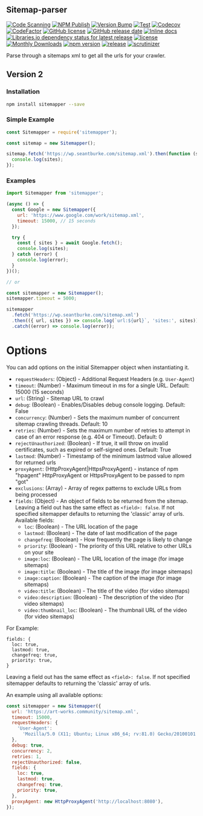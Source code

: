 ## Sitemap-parser

[![Code Scanning](https://github.com/seantomburke/sitemapper/actions/workflows/codeql-analysis.yml/badge.svg)](https://github.com/seantomburke/sitemapper/actions/workflows/codeql-analysis.yml)
[![NPM Publish](https://github.com/seantomburke/sitemapper/actions/workflows/npm-publish.yml/badge.svg)](https://github.com/seantomburke/sitemapper/actions/workflows/npm-publish.yml)
[![Version Bump](https://github.com/seantomburke/sitemapper/actions/workflows/version-bump.yml/badge.svg?branch=master&event=push)](https://github.com/seantomburke/sitemapper/actions/workflows/version-bump.yml)
[![Test](https://github.com/seantomburke/sitemapper/actions/workflows/test.yml/badge.svg?branch=master&event=push)](https://github.com/seantomburke/sitemapper/actions/workflows/test.yml)
[![Codecov](https://img.shields.io/codecov/c/github/seantomburke/sitemapper?token=XhiEgaHFWL)](https://codecov.io/gh/seantomburke/sitemapper)
[![CodeFactor](https://www.codefactor.io/repository/github/seantomburke/sitemapper/badge)](https://www.codefactor.io/repository/github/seantomburke/sitemapper)
[![GitHub license](https://img.shields.io/github/license/seantomburke/sitemapper)](https://github.com/seantomburke/sitemapper/blob/master/LICENSE)
[![GitHub release date](https://img.shields.io/github/release-date/seantomburke/sitemapper.svg)](https://github.com/seantomburke/sitemapper/releases)
[![Inline docs](https://inch-ci.org/github/seantomburke/sitemapper.svg?branch=master&style=shields)](https://inch-ci.org/github/seantomburke/sitemapper)
[![Libraries.io dependency status for latest release](https://img.shields.io/librariesio/release/npm/sitemapper)](https://libraries.io/npm/sitemapper)
[![license](https://img.shields.io/github/license/seantomburke/sitemapper.svg)](https://github.com/seantomburke/sitemapper/blob/main/LICENSE)
[![Monthly Downloads](https://img.shields.io/npm/dm/sitemapper.svg)](https://www.npmjs.com/package/sitemapper)
[![npm version](https://badge.fury.io/js/sitemapper.svg)](https://badge.fury.io/js/sitemapper)
[![release](https://img.shields.io/github/release/seantomburke/sitemapper.svg)](https://github.com/seantomburke/sitemapper/releases/latest)
[![scrutinizer](https://img.shields.io/scrutinizer/quality/g/seantomburke/sitemapper.svg?style=flat-square)](https://scrutinizer-ci.com/g/seantomburke/sitemapper/)

Parse through a sitemaps xml to get all the urls for your crawler.

## Version 2

### Installation

```bash
npm install sitemapper --save
```

### Simple Example

```javascript
const Sitemapper = require('sitemapper');

const sitemap = new Sitemapper();

sitemap.fetch('https://wp.seantburke.com/sitemap.xml').then(function (sites) {
  console.log(sites);
});
```

### Examples

```javascript
import Sitemapper from 'sitemapper';

(async () => {
  const Google = new Sitemapper({
    url: 'https://www.google.com/work/sitemap.xml',
    timeout: 15000, // 15 seconds
  });

  try {
    const { sites } = await Google.fetch();
    console.log(sites);
  } catch (error) {
    console.log(error);
  }
})();

// or

const sitemapper = new Sitemapper();
sitemapper.timeout = 5000;

sitemapper
  .fetch('https://wp.seantburke.com/sitemap.xml')
  .then(({ url, sites }) => console.log(`url:${url}`, 'sites:', sites))
  .catch((error) => console.log(error));
```

# Options

You can add options on the initial Sitemapper object when instantiating it.

- `requestHeaders`: (Object) - Additional Request Headers (e.g. `User-Agent`)
- `timeout`: (Number) - Maximum timeout in ms for a single URL. Default: 15000 (15 seconds)
- `url`: (String) - Sitemap URL to crawl
- `debug`: (Boolean) - Enables/Disables debug console logging. Default: False
- `concurrency`: (Number) - Sets the maximum number of concurrent sitemap crawling threads. Default: 10
- `retries`: (Number) - Sets the maximum number of retries to attempt in case of an error response (e.g. 404 or Timeout). Default: 0
- `rejectUnauthorized`: (Boolean) - If true, it will throw on invalid certificates, such as expired or self-signed ones. Default: True
- `lastmod`: (Number) - Timestamp of the minimum lastmod value allowed for returned urls
- `proxyAgent`: (HttpProxyAgent|HttpsProxyAgent) - instance of npm "hpagent" HttpProxyAgent or HttpsProxyAgent to be passed to npm "got"
- `exclusions`: (Array<RegExp>) - Array of regex patterns to exclude URLs from being processed
- `fields`: (Object) - An object of fields to be returned from the sitemap. Leaving a field out has the same effect as `<field>: false`. If not specified sitemapper defaults to returning the 'classic' array of urls. Available fields:
  - `loc`: (Boolean) - The URL location of the page
  - `lastmod`: (Boolean) - The date of last modification of the page
  - `changefreq`: (Boolean) - How frequently the page is likely to change
  - `priority`: (Boolean) - The priority of this URL relative to other URLs on your site
  - `image:loc`: (Boolean) - The URL location of the image (for image sitemaps)
  - `image:title`: (Boolean) - The title of the image (for image sitemaps)
  - `image:caption`: (Boolean) - The caption of the image (for image sitemaps)
  - `video:title`: (Boolean) - The title of the video (for video sitemaps)
  - `video:description`: (Boolean) - The description of the video (for video sitemaps)
  - `video:thumbnail_loc`: (Boolean) - The thumbnail URL of the video (for video sitemaps)

For Example:

```
fields: {
  loc: true,
  lastmod: true,
  changefreq: true,
  priority: true,
}
```

Leaving a field out has the same effect as `<field>: false`. If not specified sitemapper defaults to returning the 'classic' array of urls.

An example using all available options:

```javascript
const sitemapper = new Sitemapper({
  url: 'https://art-works.community/sitemap.xml',
  timeout: 15000,
  requestHeaders: {
    'User-Agent':
      'Mozilla/5.0 (X11; Ubuntu; Linux x86_64; rv:81.0) Gecko/20100101 Firefox/81.0',
  },
  debug: true,
  concurrency: 2,
  retries: 1,
  rejectUnauthorized: false,
  fields: {
    loc: true,
    lastmod: true,
    changefreq: true,
    priority: true,
  },
  proxyAgent: new HttpProxyAgent('http://localhost:8080'),
});
```
